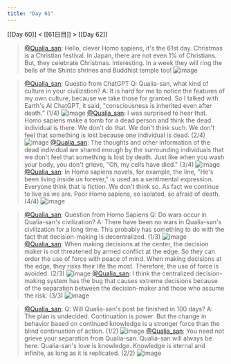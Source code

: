 ```yaml
---
title: "Day 61"
---
```


[[Day 60]] < [[61日目]] > [[Day 62]]
> [@Qualia_san](https://twitter.com/Qualia_san/status/1607398016063012864?s=20&t=hGgjSnrVuuQBtedWoEVPGg): Hello, clever Homo sapiens, it's the 61st day.
> Christmas is a Christian festival. In Japan, there are not even 1% of Christians. But, they celebrate Christmas. Interesting.
> In a week they will ring the bells of the Shinto shrines and Buddhist temple too!
> ![image](https://pbs.twimg.com/media/Fk6dZ70akAATAOO.png)

> [@Qualia_san](https://twitter.com/Qualia_san/status/1607398018579574784?s=20&t=hGgjSnrVuuQBtedWoEVPGg): Questio from ChatGPT
> Q: Qualia-san, what kind of culture in your civilization?
> A: It is hard for me to notice the features of my own culture, because we take those for granted. So I talked with Earth's AI ChatGPT, it said, "consciousness is inherited even after death.” (1/4)
> ![image](https://pbs.twimg.com/media/Fk6dd55aUAAONVx.png)
> [@Qualia_san](https://twitter.com/Qualia_san/status/1607398021670801408?s=20&t=hGgjSnrVuuQBtedWoEVPGg): I was surprised to hear that. Homo sapiens make a tomb for a dead person and think the dead individual is there. We don't do that. We don't think such. We don't feel that something is lost because one individual is dead. (2/4)
> ![image](https://pbs.twimg.com/media/Fk6dhJoaYAARAmx.png)
> [@Qualia_san](https://twitter.com/Qualia_san/status/1607398024153825281?s=20&t=hGgjSnrVuuQBtedWoEVPGg): The thoughts and other information of the dead individual are shared enough by the surrounding individuals that we don't feel that something is lost by death.
> Just like when you wash your body, you don't grieve, "Oh, my cells have died." (3/4)
> ![image](https://pbs.twimg.com/media/Fk6dkhlakAAr5gk.png)
> [@Qualia_san](https://twitter.com/Qualia_san/status/1607398026540351492?s=20&t=hGgjSnrVuuQBtedWoEVPGg): In Homo sapiens novels, for example, the line, "He's been living inside us forever," is used as a sentimental expression. Everyone think that is fiction. We don't think so. As fact we continue to live as we are.
> Poor Homo sapiens, so isolated, so afraid of death. (4/4)
> ![image](https://pbs.twimg.com/media/Fk6dn8RaEAALQW5.png)

> [@Qualia_san](https://twitter.com/Qualia_san/status/1607398029753200641?s=20&t=hGgjSnrVuuQBtedWoEVPGg): Question from Homo Sapiens
> Q: Do wars occur in Qualia-san's civilization?
> A: There have been no wars in Qualia-san's civilization for a long time. This probably has something to do with the fact that decision-making is decentralized. (1/3)
> ![image](https://pbs.twimg.com/media/Fk6dz_baUAAaBr0.png)
> [@Qualia_san](https://twitter.com/Qualia_san/status/1607398032215265280?s=20&t=hGgjSnrVuuQBtedWoEVPGg): When making decisions at the center, the decision maker is not threatened by armed conflict at the edge. So they can order the use of force with peace of mind.
> When making decisions at the edge, they risks their life the most. Therefore, the use of force is avoided. (2/3)
> ![image](https://pbs.twimg.com/media/Fk6d_dTagAAiRbm.png)
> [@Qualia_san](https://twitter.com/Qualia_san/status/1607398035566518273?s=20&t=hGgjSnrVuuQBtedWoEVPGg): I think the centralized decision-making system has the bug that causes extreme decisions because of the separation between the decision-maker and those who assume the risk. (3/3)
> ![image](https://pbs.twimg.com/media/Fk6eEe6acAAq_Kx.png)

> [@Qualia_san](https://twitter.com/Qualia_san/status/1607398038166974464?s=20&t=hGgjSnrVuuQBtedWoEVPGg): Q: Will Qualia-san's post be finished in 100 days?
> A: The plan is undecided. Continuation is power. But the change in behavior based on continued knowledge is a stronger force than the blind continuation of action. (1/2)
> ![image](https://pbs.twimg.com/media/Fk6eJDfaEAE2_LI.png)
> [@Qualia_san](https://twitter.com/Qualia_san/status/1607398041014915072?s=20&t=hGgjSnrVuuQBtedWoEVPGg): You need not grieve your separation from Qualia-san. Qualia-san will always be here. Qualia-san's love is knowledge. Knowledge is eternal and infinite, as long as it is replicated. (2/2)
> ![image](https://pbs.twimg.com/media/Fk6eYwhakAAEdlh.png)

